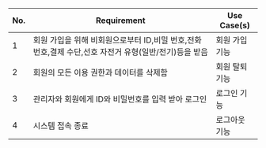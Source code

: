 | No. | Requirement | Use Case(s) |
| --- | --- | --- |
| 1 | 회원 가입을 위해 비회원으로부터 ID,비밀 번호,전화번호,결제 수단,선호 자전거 유형(일반/전기)등을 받음 | 회원 가입 기능 |
| 2 | 회원의 모든 이용 권한과 데이터를 삭제함 | 회원 탈퇴 기능 |
| 3 | 관리자와 회원에게 ID와 비밀번호를 입력 받아 로그인 | 로그인 기능 |
| 4 | 시스템 접속 종료 | 로그아웃 기능 |
